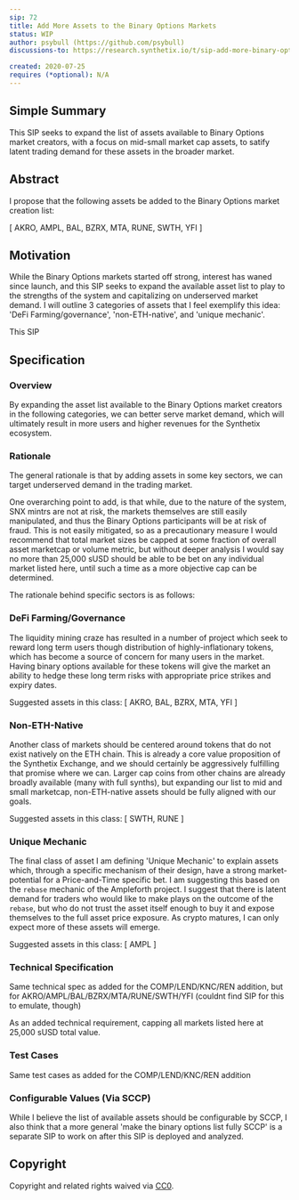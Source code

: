 ```yaml
---
sip: 72
title: Add More Assets to the Binary Options Markets
status: WIP
author: psybull (https://github.com/psybull)
discussions-to: https://research.synthetix.io/t/sip-add-more-binary-options-markets/116

created: 2020-07-25
requires (*optional): N/A
---
```


<!--You can leave these HTML comments in your merged SIP and delete the visible duplicate text guides, they will not appear and may be helpful to refer to if you edit it again. This is the suggested template for new SIPs. Note that an SIP number will be assigned by an editor. When opening a pull request to submit your SIP, please use an abbreviated title in the filename, `sip-draft_title_abbrev.md`. The title should be 44 characters or less.-->

## Simple Summary
<!--"If you can't explain it simply, you don't understand it well enough." Simply describe the outcome the proposed changes intends to achieve. This should be non-technical and accessible to a casual community member.-->
This SIP seeks to expand the list of assets available to Binary Options market creators, with a focus on mid-small market cap assets, to satify latent trading demand for these assets in the broader market.

## Abstract
<!--A short (~200 word) description of the proposed change, the abstract should clearly describe the proposed change. This is what *will* be done if the SIP is implemented, not *why* it should be done or *how* it will be done. If the SIP proposes deploying a new contract, write, "we propose to deploy a new contract that will do x".-->
I propose that the following assets be added to the Binary Options market creation list:

[ AKRO, AMPL, BAL, BZRX, MTA, RUNE, SWTH, YFI ]

## Motivation
<!--This is the problem statement. This is the *why* of the SIP. It should clearly explain *why* the current state of the protocol is inadequate.  It is critical that you explain *why* the change is needed, if the SIP proposes changing how something is calculated, you must address *why* the current calculation is innaccurate or wrong. This is not the place to describe how the SIP will address the issue!-->
While the Binary Options markets started off strong, interest has waned since launch, and this SIP seeks to expand the available asset list to play to the strengths of the system and capitalizing on underserved market demand.  I will outline 3 categories of assets that I feel exemplify this idea: 'DeFi Farming/governance', 'non-ETH-native', and 'unique mechanic'.



This SIP 

## Specification
<!--The specification should describe the syntax and semantics of any new feature, there are five sections
1. Overview
2. Rationale
3. Technical Specification
4. Test Cases
5. Configurable Values
-->

### Overview
<!--This is a high level overview of *how* the SIP will solve the problem. The overview should clearly describe how the new feature will be implemented.-->
By expanding the asset list available to the Binary Options market creators in the following categories, we can better serve market demand, which will ultimately result in more users and higher revenues for the Synthetix ecosystem.

### Rationale
<!--This is where you explain the reasoning behind how you propose to solve the problem. Why did you propose to implement the change in this way, what were the considerations and trade-offs. The rationale fleshes out what motivated the design and why particular design decisions were made. It should describe alternate designs that were considered and related work. The rationale may also provide evidence of consensus within the community, and should discuss important objections or concerns raised during discussion.-->
The general rationale is that by adding assets in some key sectors, we can target underserved demand in the trading market.  

One overarching point to add, is that while, due to the nature of the system, SNX mintrs are not at risk, the markets themselves are still easily manipulated, and thus the Binary Options participants will be at risk of fraud.  This is not easily mitigated, so as a precautionary measure I would recommend that total market sizes be capped at some fraction of overall asset marketcap or volume metric, but without deeper analysis I would say no more than 25,000 sUSD should be able to be bet on any individual market listed here, until such a time as a more objective cap can be determined.

The rationale behind specific sectors is as follows:

### DeFi Farming/Governance

The liquidity mining craze has resulted in a number of project which seek to reward long term users though distribution of highly-inflationary tokens, which has become a source of concern for many users in the market.  Having binary options available for these tokens will give the market an ability to hedge these long term risks with appropriate price strikes and expiry dates.

Suggested assets in this class: [ AKRO, BAL, BZRX, MTA, YFI ]

### Non-ETH-Native

Another class of markets should be centered around tokens that do not exist natively on the ETH chain.  This is already a core value proposition of the Synthetix Exchange, and we should certainly be aggressively fulfilling that promise where we can.  Larger cap coins from other chains are already broadly available (many with full synths), but expanding our list to mid and small marketcap, non-ETH-native assets should be fully aligned with our goals.

Suggested assets in this class: [ SWTH, RUNE ]

### Unique Mechanic

The final class of asset I am defining 'Unique Mechanic' to explain assets which, through a specific mechanism of their design, have a strong market-potential for a Price-and-Time specific bet.  I am suggesting this based on the `rebase` mechanic of the Ampleforth project.  I suggest that there is latent demand for traders who would like to make plays on the outcome of the `rebase`, but who do not trust the asset itself enough to buy it and expose themselves to the full asset price exposure.  As crypto matures, I can only expect more of these assets will emerge.

Suggested assets in this class: [ AMPL ]

### Technical Specification
<!--The technical specification should outline the public API of the changes proposed. That is, changes to any of the interfaces Synthetix currently exposes or the creations of new ones.-->
Same technical spec as added for the COMP/LEND/KNC/REN addition, but for AKRO/AMPL/BAL/BZRX/MTA/RUNE/SWTH/YFI (couldnt find SIP for this to emulate, though)

As an added technical requirement, capping all markets listed here at 25,000 sUSD total value.

### Test Cases
<!--Test cases for an implementation are mandatory for SIPs but can be included with the implementation..-->
Same test cases as added for the COMP/LEND/KNC/REN addition

### Configurable Values (Via SCCP)
<!--Please list all values configurable via SCCP under this implementation.-->
While I believe the list of available assets should be configurable by SCCP, I also think that a more general 'make the binary options list fully SCCP' is a separate SIP to work on after this SIP is deployed and analyzed.

## Copyright
Copyright and related rights waived via [CC0](https://creativecommons.org/publicdomain/zero/1.0/).
